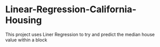 # Linear-Regression-California-Housing
This project uses Liner Regression to try and predict the median house value within a block
